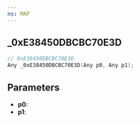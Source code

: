 ```yaml
---
ns: MAP
---
```

## _0xE38450DBCBC70E3D

```c
// 0xE38450DBCBC70E3D
Any _0xE38450DBCBC70E3D(Any p0, Any p1);
```

## Parameters
* **p0**:
* **p1**:
